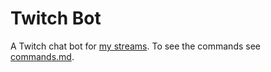 # Twitch Bot
A Twitch chat bot for [my streams](https://twitch.tv/blank_dvth). To see the commands see [commands.md](https://www.github.com/BLANK-TH/twitch-bot/blob/master/commands.md).